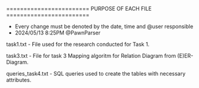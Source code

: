 ======================== PURPOSE OF EACH FILE ========================
- Every change must be denoted by the date, time and @user responsible
- 2024/05/13 8:25PM @PawnParser

task1.txt - File used for the research conducted for Task 1.

task3.txt - File for task 3 Mapping algoritm for Relation Diagram from (E)ER-Diagram.

queries_task4.txt - SQL queries used to create the tables with necessary attributes.

